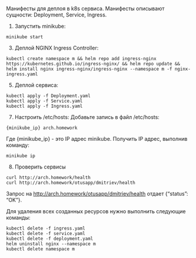 Манифесты для деплоя в k8s сервиса.
Манифесты описывают сущности: Deployment, Service, Ingress.

1) Запустить minikube:
```
minikube start
```

3) Деплой NGINX Ingress Controller:
```
kubectl create namespace m && helm repo add ingress-nginx https://kubernetes.github.io/ingress-nginx/ && helm repo update && helm install nginx ingress-nginx/ingress-nginx --namespace m -f nginx-ingress.yaml
```

5) Деплой сервиса:
```
kubectl apply -f Deployment.yaml
kubectl apply -f Service.yaml
kubectl apply -f Ingress.yaml
```

7) Настроить /etc/hosts: 
Добавьте запись в файл /etc/hosts:
```
{minikube_ip} arch.homework
```
Где {minikube_ip} - это IP адрес minikube. Получить IP адрес, выполнив команду:
```
minikube ip
```

8) Проверить сервисы
```
curl http://arch.homework/health
curl http://arch.homework/otusapp/dmitriev/health
```

Запрос на http://arch.homework/otusapp/dmitriev/health отдает {“status”: “OK”}.

Для удаления всех созданных ресурсов нужно выполнить следующие команды:
```
kubectl delete -f ingress.yaml
kubectl delete -f service.yaml
kubectl delete -f deployment.yaml
helm uninstall nginx --namespace m
kubectl delete namespace m
```
